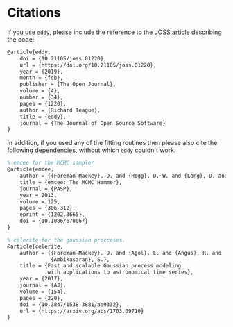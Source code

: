 # Citations

If you use `eddy`, please include the reference to the JOSS [article](http://joss.theoj.org/papers/10.21105/joss.01220) describing the code:

```latex
@article{eddy,
    doi = {10.21105/joss.01220},
    url = {https://doi.org/10.21105/joss.01220},
    year = {2019},
    month = {feb},
    publisher = {The Open Journal},
    volume = {4},
    number = {34},
    pages = {1220},
    author = {Richard Teague},
    title = {eddy},
    journal = {The Journal of Open Source Software}
}
```

In addition, if you used any of the fitting routines then please also cite the following dependencies, without which `eddy` couldn't work.

```latex
% emcee for the MCMC sampler
@article{emcee,
    author = {{Foreman-Mackey}, D. and {Hogg}, D.~W. and {Lang}, D. and {Goodman}, J.},
    title = {emcee: The MCMC Hammer},
    journal = {PASP},
    year = 2013,
    volume = 125,
    pages = {306-312},
    eprint = {1202.3665},
    doi = {10.1086/670067}
}

% celerite for the gaussian procceses.
@article{celerite,
    author = {{Foreman-Mackey}, D. and {Agol}, E. and {Angus}, R. and
              {Ambikasaran}, S.},
    title = {Fast and scalable Gaussian process modeling
             with applications to astronomical time series},
    year = {2017},
    journal = {AJ},
    volume = {154},
    pages = {220},
    doi = {10.3847/1538-3881/aa9332},
    url = {https://arxiv.org/abs/1703.09710}
}
```
